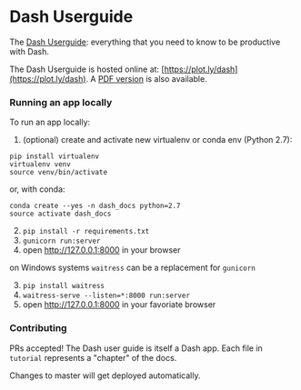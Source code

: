 # Dash Userguide

The [Dash Userguide](https://plot.ly/dash): everything that you need to know to be productive with Dash.

The Dash Userguide is hosted online at: [https://plot.ly/dash](https://plot.ly/dash). A [PDF version](/pdf-docs/Dash_User_Guide_and_Documentation.pdf) is also available. 

### Running an app locally

To run an app locally:

1. (optional) create and activate new virtualenv or conda env (Python 2.7):

```
pip install virtualenv
virtualenv venv
source venv/bin/activate
```

or, with conda:
```
conda create --yes -n dash_docs python=2.7
source activate dash_docs
```

2. `pip install -r requirements.txt`
3. `gunicorn run:server`
4. open http://127.0.0.1:8000 in your browser


on Windows systems `waitress` can be a replacement for `gunicorn`

3. `pip install waitress`
4. `waitress-serve --listen=*:8000 run:server`
5. open http://127.0.0.1:8000 in your favoriate browser


### Contributing

PRs accepted! The Dash user guide is itself a Dash app. Each file in `tutorial` represents a "chapter" of the docs.

Changes to master will get deployed automatically.
